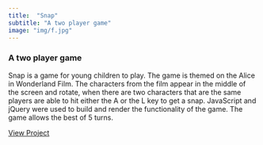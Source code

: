 ```yaml
---
title:  "Snap"
subtitle: "A two player game"
image: "img/f.jpg"
---
```


### A two player game
Snap is a game for young children to play. The game is themed on the Alice in Wonderland Film. The characters from the film appear in the middle of the screen and rotate, when there are two characters that are the same players are able to hit either the A or the L key to get a snap. JavaScript and jQuery were used to build and render the functionality of the game. The game allows the best of 5 turns.

<a href="https://powerful-bastion-45112.herokuapp.com/">View Project</a>
<a href="https://github.com/scribble79/WDI-PROJECT-1"><i class="fa fa-github-square fa-3x"></i></a>